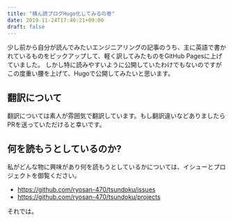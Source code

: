 ```yaml
---
title: "積ん読ブログHugo化してみるの巻"
date: 2019-11-24T17:40:21+09:00
draft: false
---
```


少し前から自分が読んでみたいエンジニアリングの記事のうち、主に英語で書かれているものをピックアップして、軽く訳してみたものをGitHub Pagesに上げていました。
しかし特に読みやすいように公開していたわけでもないのですがこの度重い腰を上げて、Hugoで公開してみたいと思います。

## 翻訳について
翻訳については素人が雰囲気で翻訳しています。もし翻訳違いなどありましたらPRを送っていただけると幸いです。

## 何を読もうとしているのか?
私がどんな物に興味があり何を読もうとしているかについては、イシューとプロジェクトを御覧ください。

- https://github.com/ryosan-470/tsundoku/issues
- https://github.com/ryosan-470/tsundoku/projects

それでは。

